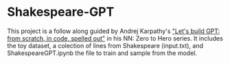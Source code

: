 # Shakespeare-GPT
This project is a follow along guided by Andrej Karpathy's ["Let's build GPT: from scratch, in code, spelled out"](url) in his NN: Zero to Hero series. 
It includes the toy dataset, a colection of lines from Shakespeare (input.txt), and ShakespeareGPT.ipynb the file to train and sample from the model. 
